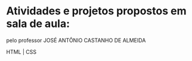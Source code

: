# Atividades e projetos propostos em sala de aula:

pelo professor JOSÉ ANTÔNIO CASTANHO DE ALMEIDA

HTML | CSS
